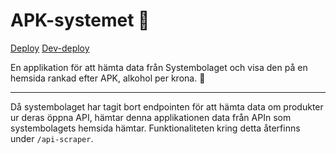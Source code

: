 # APK-systemet 🍾
[Deploy](https://apk-systemet.netlify.app)
[Dev-deploy](https://apk-systemet-dev.netlify.app)

En applikation för att hämta data från Systembolaget och visa den på en hemsida rankad efter APK, alkohol per krona. 🍷


---

Då systembolaget har tagit bort endpointen för att hämta data om produkter ur deras öppna API, hämtar denna applikationen data från APIn som systembolagets hemsida hämtar. Funktionaliteten kring detta återfinns under ` /api-scraper `. 
